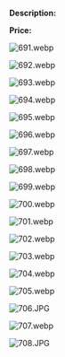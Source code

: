**Description:**

**Price:**

![691.webp](../images/691.webp)

![692.webp](../images/692.webp)

![693.webp](../images/693.webp)

![694.webp](../images/694.webp)

![695.webp](../images/695.webp)

![696.webp](../images/696.webp)

![697.webp](../images/697.webp)

![698.webp](../images/698.webp)

![699.webp](../images/699.webp)

![700.webp](../images/700.webp)

![701.webp](../images/701.webp)

![702.webp](../images/702.webp)

![703.webp](../images/703.webp)

![704.webp](../images/704.webp)

![705.webp](../images/705.webp)

![706.JPG](../images/706.JPG)

![707.webp](../images/707.webp)

![708.JPG](../images/708.JPG)
